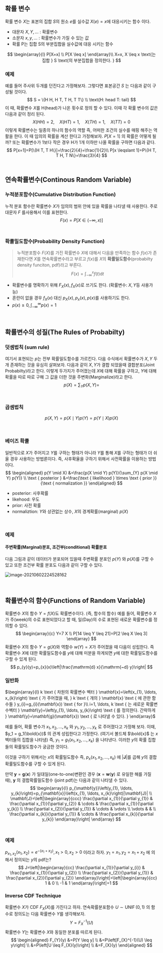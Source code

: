 ## 확률 변수

확률 변수 $X$는 표본의 집합 $S$의 원소 $e$를 실수값 $X(e) = x$에 대응시키는 함수 이다.

- 대문자 $X, Y, \ldots$ : 확률변수
- 소문자 $x, y, \dots$ : 확률변수가 가질 수 있는 값
- 확률 P는 집합 S의 부분집합을 실수값에 대응 시키는 함수

$$
\begin{array}{l}
P[X=x] \\
P[X \leq x]
\end{array}\\
X=x, X \leq x \text{는 집합 } S \text{의 부분집합을 정의한다. }
$$

### 예제

예를 들어 주사위 두개를 던진다고 가정해보자. 그렇다면 표본공간 $S$ 는 다음과 같이 구성될 것이다.
$$
S = \{H H, H T, T H, T T\}
\\ \text{H: head T: tail}
$$
이 때, 확률변수 $X$를 H(head)가 나온 횟수로 정의 할 수 있다. 이때 각 확률 변수의 값은 다음과 같이 정리 된다. 
$$
X(H H)=2, \quad X(H T)=1, \quad X(T H)=1, \quad X(T T)=0
$$
이렇게 확률변수는 일종의 하나의 함수의 역할 즉, 어떠한 조건의 실수를 매핑 해주는 역활을 한다. 이 때 임의의 확률을 계산 한다고 가정해보자. $P[X=1]$ 의 확률은 어떻게 될까? 또는 확률변수가 1보다 작은 경우 H가 1개 이하만 나올 확률을 구하면 다음과 같다.
$$
P[x=1]=P[\{H T, T H\}]=\frac{2}{4}=\frac{1}{2}\\
P[x \leqslant 1]=P\{H T, T H, T N\}=\frac{3}{4}
$$
<br>

## 연속확률변수(Continous Random Variable)

### 누적분포함수(Cumulative Distribution Function)

누적 분포 함수란 확률변수 $X$가 임의의 범위 안에 있을 확률을 나타낼 때 사용한다. 주로 대문자 $F$ 를사용해서 이를 표현한다. 
$$
F(x)=P[X \in(-\infty, x)]
$$
<br>

### 확률밀도함수(Probability Density Function)

> 누적분포함수 $F(X)$를 가진 확률변수 $X$에 대해서 다음을 만족하는 함수 $f(x)$가 존재한다면 $X$를 연속확률변수라고 부르고 $f(x)$를 $X$의 **확률밀도함수**(probabilty density funciton, pdf)라고 부른다.
> $$
> F(x)=\int_{-\infty}^{x} f(t) \mathrm{d} t
> $$

- 확률변수를 명확하기 위해 $F_{X}(x), f_{X}(x)$로 쓰기도 한다. (확률변수: $X, Y$등 사용가능)
- 혼란이 없을 경우 $f_{X}(x)$ 대신 $p_{X}(x), p_{x}(x), p(x)$를 사용하기도 한다.
- $p(x) \geq 0, \int_{-\infty}^{\infty} p(x)=1$



<br>

## 확률변수의 성질(The Rules of Probabilty)

### 덧셈법칙 (sum rule)

여기서 표현되는 $p$는 전부 확률밀도함수를 가르킨다. 다음 수식에서 확률변수가 $X, Y$ 두 개 존재하는 것을 유심히 살펴보자. 다음과 같이 $X, Y$가 결합 되었을때 결합분포(Joint Probabilty)라고 한다. 이렇게 두가지가 주어졌는데 $X$에 대해 확률을 구하고, $Y$에 대해 확률을 따로 따로 구해 그 값을 더한 것을 주변화(Marginalize)라고 한다.
$$
p(X)=\sum_{Y} p(X, Y)=
$$
<br>

### 곱셈법칙

$$
p(X, Y)=p(X \mid Y) p(Y)=p(Y \mid X) p(X)
$$



<br>

### 베이즈 확률

일반적으로 $X$가 주어지고 $Y$를 구하는 형태가 아니라 $Y$를 통해 $X$를 구하는 형태가 더 쉬울 경우 사용하는 방법론이다. 즉, 사후확율을 구하기 위해서 사전확률을 이용하는 방법이다.
$$
\begin{aligned}
p(Y \mid X) &=\frac{p(X \mid Y) p(Y)}{\sum_{Y} p(X \mid Y) p(Y)} \\
\text { posterior } &=\frac{\text { likelihood } \times \text { prior }}{\text { normalization }}
\end{aligned}
$$

- posterior: 사후확률
- likehood: 우도
- prior: 사전 확률
- normaliztion: $Y$와 상관없는 상수, $X$의 경계확률(marginal) $p(X)$

<br>

### 예제

#### 주변확률(Marginal)분포, 조건부(conditional) 확률분포

다음 그림과 같이 데이터가 분포되어 있을때 주변확률 분포인 $p(Y)$ 와 $p(X)$를 구할 수 있고 또한 조건부 확률 분포도 다음과 같이 구할 수 있다.

![image-20210602224528162](https://i.loli.net/2021/06/02/Ft8yRsC6dDBWNST.png)

<br>

## 확률변수의 함수(Functions of Random Variable)

확률변수 $X$의 함수 $Y=f(X)$도 확률변수이다. (즉, 함수의 함수) 예를 들어, 확률변수 $X$가 주(week)의 수로 표현되었다고 할 때, 일(Day)의 수로 표현된 새로운 확률변수를 정의할 수 있다.
$$
\begin{array}{c}
Y=7 X \\
P[14 \leq Y \leq 21]=P[2 \leq X \leq 3]
\end{array}
$$
확률변수 $X$의 함수 $Y=g(X)$와 역함수 $w(Y)=X$가 주어졌을 때 다음이 성립한다. 즉 확률변수 $X$에 대한 확률밀도함수를 $y$에 대해 미분을 하게되면 $y$에 대한 확률밀도함수를 구할 수 있게 된다.
$$
p_{y}(y)=p_{x}(x)\left|\frac{\mathrm{d} x}{\mathrm{~d} y}\right|
$$

### 일반화

$\begin{array}{l}
k \text { 차원의 확률변수 벡터 } \mathbf{x}=\left(x_{1}, \ldots, x_{k}\right) \text { 가 주어졌을 때, } k \text { 개의 } \mathbf{x} \text { 에 관한 함수들 } y_{i}=g_{i}(\mathbf{x}) \text { for }\\
i=1, \ldots, k \text { 는 새로운 확률변수벡터 } \mathbf{y}=\left(y_{1}, \ldots, y_{k}\right) \text { 를 정의한다. 간략하게 } \mathbf{y}=\mathbf{g}(\mathbf{x}) \text { 로 나타낼 수 있다. }
\end{array}$ 

예를 들어, 확률 변수가 $x_1, x_2,\dots, x_k$ 와 $y_1, y_2, \dots, y_k$ 로 주어졌다고 가정해 보자. 이때, $y_1 = g_1(\bold{x})$ 의 관계 성립한다고 가정한다. (여기서 볼드체 $\bold{x}$ 는  $x$ 벡터들의 집합을 나타냄) 즉, $y_1 = g_1(x_1, x_2, \dots, x_k)$ 을 나타낸다. 이러한 $y$의 확률 집합들의 확률밀도함수가 궁금한 것이다. 

이것을 구하기 위해서는 $x$의 확률밀도함수 즉, $p_x(x_1,x_2, \dots, x_k)$ 에 $|\mathbf{J}|$를 곱해 $y$의 결합확률밀도함수를 구할 수 있게 된다.



만약 $\mathbf{y}=\mathbf{g}(\mathbf{x})$ 가 일대일(one-to-one)변환인 경우 $(\mathbf{x}=\mathbf{w}(\mathbf{y})$ 로 유일한 해를 가질 때), $\mathbf{y}$ 의 결합확률밀도함수 (joint pdf)는 다음과 같이 나타낼 수 있다.
$$
\begin{array}{l}
p_{\mathbf{y}}\left(y_{1}, \ldots, y_{k}\right)=p_{\mathbf{x}}\left(x_{1}, \ldots, x_{k}\right)|\mathbf{J}| \\
\mathbf{J}=\left|\begin{array}{ccc}
\frac{\partial x_{1}}{\partial y_{1}} & \frac{\partial x_{1}}{\partial y_{2}} & \cdots & \frac{\partial x_{1}}{\partial y_{k}} \\
\frac{\partial x_{2}}{\partial y_{1}} & \cdots & \vdots \\
\vdots & & \\
\frac{\partial x_{k}}{\partial y_{1}} & \cdots & \frac{\partial x_{k}}{\partial y_{k}}
\end{array}\right|
\end{array}
$$
 <br>

### 예제

$p_{x_{1}, x_{2}}\left(x_{1}, x_{2}\right)=e^{-\left(x_{1}+x_{2}\right)}, x_{1}>0, x_{2}>0$ 이라고 하자. $y_{1}=x_{1}, y_{2}=x_{1}+x_{2}$ 에 의해서 정의되는 $y$의 pdf는?
$$
J=\left|\begin{array}{cc}
\frac{\partial x_{1}}{\partial y_{i}} & \frac{\partial x_{1}}{\partial y_{2}} \\
\frac{\partial x_{2}}{\partial y_{1}} & \frac{\partial x_{2}}{\partial y_{2}}
\end{array}\right|=\left|\begin{array}{cc}
1 & 0 \\
-1 & 1
\end{array}\right|=1
$$


### Inverse CDF Technique

확률변수 $X$가 CDF $F_X(X)$를 가진다고 하자. 연속확률분포함수 $U \sim \operatorname{UNIF}(0,1)$ 의 함수로 정의도는 다음 확률변수 $Y$를 생각해보자. 
$$
Y=F_{X}^{-1}(U)
$$
확률변수 $Y$는 확률변수 $X$와 동일한 분포를 따르게 된다.
$$
\begin{aligned}
F_{Y}(y) &=P[Y \leq y] \\
&=P\left[F_{X}^{-1}(U) \leq y\right] \\
&=P\left[U \leq F_{X}(y)\right] \\
&=F_{X}(y)
\end{aligned}
$$
